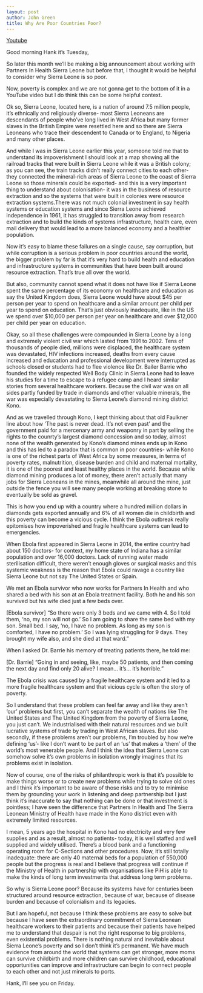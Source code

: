 ```yaml
---
layout: post
author: John Green
title: Why Are Poor Countries Poor?
---
```


[Youtube](https://youtube.com/watch?v=snj6W9c8VIo)

Good morning Hank it’s Tuesday,

So later this month we’ll be making a big announcement about working with Partners In Health Sierra Leone but before that, I thought it would be helpful to consider why Sierra Leone is so poor.

Now, poverty is complex and we are not gonna get to the bottom of it in a YouTube video but I do think this can be some helpful context.

Ok so, Sierra Leone, located here, is a nation of around 7.5 million people, it’s ethnically and religiously diverse- most Sierra Leoneans are descendants of people who’ve long lived in West Africa but many former slaves in the British Empire were resettled here and so there are Sierra Leoneans who trace their descendent to Canada or to England, to Nigeria and many other places.

And while I was in Sierra Leone earlier this year, someone told me that to understand its impoverishment I should look at a map showing all the railroad tracks that were built in Sierra Leone while it was a British colony; as you can see, the train tracks didn’t really connect cities to each other- they connected the mineral-rich areas of Sierra Leone to the coast of Sierra Leone so those minerals could be exported- and this is a very important thing to understand about colonisation- it was in the business of resource extraction and so the systems that were built in colonies were resource extraction systems.There was not much colonial investment in say health systems or education systems and since Sierra Leone achieved independence in 1961, it has struggled to transition away from research extraction and to build the kinds of systems infrastructure, health care, even mail delivery that would lead to a more balanced economy and a healthier population.

Now it’s easy to blame these failures on a single cause, say corruption, but while corruption is a serious problem in poor countries around the world, the bigger problem by far is that it’s very hard to build health and education and infrastructure systems in communities that have been built around resource extraction. That’s true all over the world.

But also, community cannot spend what it does not have like if Sierra Leone spent the same percentage of its economy on healthcare and education as say the United Kingdom does, Sierra Leone would have about $45 per person per year to spend on healthcare and a similar amount per child per year to spend on education. That’s just obviously inadequate, like in the US we spend over $10,000 per person per year on healthcare and over $12,000 per child per year on education.

Okay, so all these challenges were compounded in Sierra Leone by a long and extremely violent civil war which lasted from 1991 to 2002. Tens of thousands of people died, millions were displaced, the healthcare system was devastated, HIV infections increased, deaths from every cause increased and education and professional development were interrupted as schools closed or students had to flee violence like Dr. Bailer Barrie who founded the widely respected Well Body Clinic in Sierra Leone had to leave his studies for a time to escape to a refugee camp and I heard similar stories from several healthcare workers. Because the civil war was on all sides partly funded by trade in diamonds and other valuable minerals, the war was especially devastating to Sierra Leone’s diamond mining district Kono.

And as we travelled through Kono, I kept thinking about that old Faulkner line about how 'The past is never dead. It’s not even past’ and the government paid for a mercenary army and weaponry in part by selling the rights to the counrty’s largest diamond concession and so today, almost none of the wealth generated by Kono’s diamond mines ends up in Kono and this has led to a paradox that is common in poor countries- while Kono is one of the richest parts of West Africa by some measures, in terms of poverty rates, malnutrition, disease burden and child and maternal mortality, it is one of the poorest and least healthy places in the world. Because while diamond mining produces a lot of money, there aren’t actually that many jobs for Sierra Leoneans in the mines, meanwhile all around the mine, just outside the fence you will see many people working at breaking stone to eventually be sold as gravel.

This is how you end up with a country where a hundred million dollars in diamonds gets exported annually and 6% of all women die in childbirth and this poverty can become a vicious cycle. I think the Ebola outbreak really epitomises how impoverished and fragile healthcare systems can lead to emergencies.

When Ebola first appeared in Sierra Leone in 2014, the entire country had about 150 doctors- for context, my home state of Indiana has a similar population and over 16,000 doctors. Lack of running water made sterilisation difficult, there weren’t enough gloves or surgical masks and this systemic weakness is the reason that Ebola could ravage a country like Sierra Leone but not say The United States or Spain.

We met an Ebola survivor who now works for Partners In Health and who shared a bed with his son at an Ebola treatment facility. Both he and his son survived but his wife died just a few beds over. 

[Ebola survivor] “So there were only 3 beds and we came with 4. So I told them, ‘no, my son will not go.’ So I am going to share the same bed with my son. Small bed. I say, ‘no, I have no problem. As long as my son is comforted, I have no problem.’ So I was lying struggling for 9 days. They brought my wife also, and she died at that ward.”

When I asked Dr. Barrie his memory of treating patients there, he told me:

[Dr. Barrie] “Going in and seeing, like, maybe 50 patients, and then coming the next day and find only 20 alive? I mean... it’s... it’s horrible.”

The Ebola crisis was caused by a fragile healthcare system and it led to a more fragile healthcare system and that vicious cycle is often the story of poverty.

So I understand that these problem can feel far away and like they aren’t ‘our’ problems but first, you can’t separate the wealth of nations like The United States and The United Kingdom from the poverty of Sierra Leone, you just can’t. We industrialised with their natural resources and we built lucrative systems of trade by trading in West African slaves. But also secondly, if these problems aren’t our problems, I’m troubled by how we’re defining ‘us’- like I don’t want to be part of an ‘us’ that makes a ‘them’ of the world’s most venerable people. And I think the idea that Sierra Leone can somehow solve it’s own problems in isolation wrongly imagines that its problems exist in isolation.

Now of course, one of the risks of philanthropic work is that it’s possible to make things worse or to create new problems while trying to solve old ones and I think it’s important to be aware of those risks and to try to minimise them by grounding your work in listening and deep partnership but I just think it’s inaccurate to say that nothing can be done or that investment is pointless; I have seen the difference that Partners In Health and The Sierra Leonean Ministry of Health have made in the Kono district even with extremely limited resources.

I mean, 5 years ago the hospital in Kono had no electricity and very few supplies and as a result, almost no patients- today, it is well staffed and well supplied and widely utilised. There’s a blood bank and a functioning operating room for C-Sections and other procedures. Now, it’s still totally inadequate: there are only 40 maternal beds for a population of 550,000 people but the progress is real and I believe that progress will continue if the Ministry of Health in partnership with organisations like PiH is able to make the kinds of long term investments that address long term problems.

So why is Sierra Leone poor? Because its systems have for centuries been structured around resource extraction, because of war, because of disease burden and because of colonialism and its legacies.

But I am hopeful, not because I think these problems are easy to solve but because I have seen the extraordinary commitment of Sierra Leonean healthcare workers to their patients and because their patients have helped me to understand that despair is not the right response to big problems, even existential problems. There is nothing natural and inevitable about Sierra Leone’s poverty and so I don’t think it’s permanent. We have much evidence from around the world that systems can get stronger, more moms can survive childbirth and more children can survive childhood, educational opportunities can improve and infrastructure can begin to connect people to each other and not just minerals to ports. 

Hank, I’ll see you on Friday. 